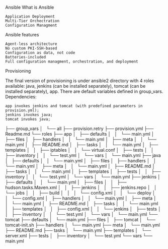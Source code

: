 Ansible
What is Ansible

    Application Deployment
    Multi-Tier Orchectration
    Configuration Managment

Ansible features

    Agent-less architecture
    No custom PKI-SSH-based
    Configuration as data, not code
    Batteries-included
    Full configuration managment, orchestration, and deployment

Provisioning

The final version of provisioning is under ansible2 directory with 4 roles available: java, jenkins (can be installed separately), tomcat (can be installed separately), app. There are default variables defined in group_vars. Dependencies:

    app invokes jenkins and tomcat (with predefined parameters in provision.yml);
    jenkins invokes java;
    tomcat invokes java;

├── group_vars
│   └── all
├── provision.retry
├── provision.yml
├── Readme.md
└── roles
    ├── app
    │   ├── defaults
    │   │   └── main.yml
    │   ├── files
    │   ├── handlers
    │   │   └── main.yml
    │   ├── meta
    │   │   └── main.yml
    │   ├── README.md
    │   ├── tasks
    │   │   └── main.yml
    │   ├── templates
    │   │   ├── iptables
    │   │   └── virtual.conf
    │   ├── tests
    │   │   ├── inventory
    │   │   └── test.yml
    │   └── vars
    │       └── main.yml
    ├── java
    │   ├── defaults
    │   │   └── main.yml
    │   ├── files
    │   ├── handlers
    │   │   └── main.yml
    │   ├── meta
    │   │   └── main.yml
    │   ├── README.md
    │   ├── tasks
    │   │   └── main.yml
    │   ├── templates
    │   ├── tests
    │   │   ├── inventory
    │   │   └── test.yml
    │   └── vars
    │       └── main.yml
    ├── jenkins
    │   ├── defaults
    │   │   └── main.yml
    │   ├── files
    │   │   ├── hudson.tasks.Maven.xml
    │   │   ├── jenkins
    │   │   ├── jenkins.repo
    │   │   └── jobs
    │   │       ├── build
    │   │       │   └── config.xml
    │   │       └── deploy
    │   │           └── config.xml
    │   ├── handlers
    │   │   └── main.yml
    │   ├── meta
    │   │   └── main.yml
    │   ├── README.md
    │   ├── tasks
    │   │   └── main.yml
    │   ├── templates
    │   │   ├── config.xml
    │   │   └── jenkins
    │   ├── tests
    │   │   ├── inventory
    │   │   └── test.yml
    │   └── vars
    │       └── main.yml
    └── tomcat
        ├── defaults
        │   └── main.yml
        ├── files
        │   ├── tomcat
        │   └── tomcat-init.sh
        ├── handlers
        │   └── main.yml
        ├── meta
        │   └── main.yml
        ├── README.md
        ├── tasks
        │   └── main.yml
        ├── templates
        │   └── server.xml
        ├── tests
        │   ├── inventory
        │   └── test.yml
        └── vars
            └── main.yml

